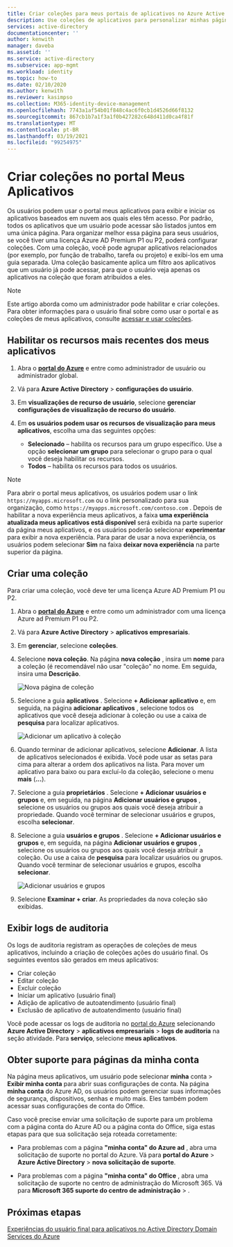 ```yaml
---
title: Criar coleções para meus portais de aplicativos no Azure Active Directory | Microsoft Docs
description: Use coleções de aplicativos para personalizar minhas páginas de aplicativos para uma experiência mais simples de meus aplicativos para seus usuários finais. Organize aplicativos em grupos com guias separadas.
services: active-directory
documentationcenter: ''
author: kenwith
manager: daveba
ms.assetid: ''
ms.service: active-directory
ms.subservice: app-mgmt
ms.workload: identity
ms.topic: how-to
ms.date: 02/10/2020
ms.author: kenwith
ms.reviewer: kasimpso
ms.collection: M365-identity-device-management
ms.openlocfilehash: 7743a1af54b01f848c4ac6f0cb1d4526d66f8132
ms.sourcegitcommit: 867cb1b7a1f3a1f0b427282c648d411d0ca4f81f
ms.translationtype: MT
ms.contentlocale: pt-BR
ms.lasthandoff: 03/19/2021
ms.locfileid: "99254975"
---
```

# <a name="create-collections-on-the-my-apps-portal"></a>Criar coleções no portal Meus Aplicativos

Os usuários podem usar o portal meus aplicativos para exibir e iniciar os aplicativos baseados em nuvem aos quais eles têm acesso. Por padrão, todos os aplicativos que um usuário pode acessar são listados juntos em uma única página. Para organizar melhor essa página para seus usuários, se você tiver uma licença Azure AD Premium P1 ou P2, poderá configurar coleções. Com uma coleção, você pode agrupar aplicativos relacionados (por exemplo, por função de trabalho, tarefa ou projeto) e exibi-los em uma guia separada. Uma coleção basicamente aplica um filtro aos aplicativos que um usuário já pode acessar, para que o usuário veja apenas os aplicativos na coleção que foram atribuídos a eles.

> [!NOTE]
> Este artigo aborda como um administrador pode habilitar e criar coleções. Para obter informações para o usuário final sobre como usar o portal e as coleções de meus aplicativos, consulte [acessar e usar coleções](../user-help/my-applications-portal-workspaces.md).

## <a name="enable-the-latest-my-apps-features"></a>Habilitar os recursos mais recentes dos meus aplicativos

1. Abra o [**portal do Azure**](https://portal.azure.com/) e entre como administrador de usuário ou administrador global.

2. Vá para **Azure Active Directory**  >  **configurações do usuário**.

3. Em **visualizações de recurso de usuário**, selecione **gerenciar configurações de visualização de recurso do usuário**.

4. Em **os usuários podem usar os recursos de visualização para meus aplicativos**, escolha uma das seguintes opções:
   * **Selecionado** – habilita os recursos para um grupo específico. Use a opção **selecionar um grupo** para selecionar o grupo para o qual você deseja habilitar os recursos.  
   * **Todos** – habilita os recursos para todos os usuários.

> [!NOTE]
> Para abrir o portal meus aplicativos, os usuários podem usar o link `https://myapps.microsoft.com` ou o link personalizado para sua organização, como `https://myapps.microsoft.com/contoso.com` . Depois de habilitar a nova experiência meus aplicativos, a faixa **uma experiência atualizada meus aplicativos está disponível** será exibida na parte superior da página meus aplicativos, e os usuários poderão selecionar **experimentar** para exibir a nova experiência. Para parar de usar a nova experiência, os usuários podem selecionar **Sim** na faixa **deixar nova experiência** na parte superior da página.

## <a name="create-a-collection"></a>Criar uma coleção

Para criar uma coleção, você deve ter uma licença Azure AD Premium P1 ou P2.

1. Abra o [**portal do Azure**](https://portal.azure.com/) e entre como um administrador com uma licença Azure ad Premium P1 ou P2.

2. Vá para **Azure Active Directory**  >  **aplicativos empresariais**.

3. Em **gerenciar**, selecione **coleções**.

4. Selecione **nova coleção**. Na página **nova coleção** , insira um **nome** para a coleção (é recomendável não usar "coleção" no nome. Em seguida, insira uma **Descrição**.

   ![Nova página de coleção](media/acces-panel-collections/new-collection.png)

5. Selecione a guia **aplicativos** . Selecione **+ Adicionar aplicativo** e, em seguida, na página **adicionar aplicativos** , selecione todos os aplicativos que você deseja adicionar à coleção ou use a caixa de **pesquisa** para localizar aplicativos.

   ![Adicionar um aplicativo à coleção](media/acces-panel-collections/add-applications.png)

6. Quando terminar de adicionar aplicativos, selecione **Adicionar**. A lista de aplicativos selecionados é exibida. Você pode usar as setas para cima para alterar a ordem dos aplicativos na lista. Para mover um aplicativo para baixo ou para excluí-lo da coleção, selecione o menu **mais** (**...**).

7. Selecione a guia **proprietários** . Selecione **+ Adicionar usuários e grupos** e, em seguida, na página **Adicionar usuários e grupos** , selecione os usuários ou grupos aos quais você deseja atribuir a propriedade. Quando você terminar de selecionar usuários e grupos, escolha **selecionar**.

9. Selecione a guia **usuários e grupos** . Selecione **+ Adicionar usuários e grupos** e, em seguida, na página **Adicionar usuários e grupos** , selecione os usuários ou grupos aos quais você deseja atribuir a coleção. Ou use a caixa de **pesquisa** para localizar usuários ou grupos. Quando você terminar de selecionar usuários e grupos, escolha **selecionar**.

   ![Adicionar usuários e grupos](media/acces-panel-collections/add-users-and-groups.png)

11. Selecione **Examinar + criar**. As propriedades da nova coleção são exibidas.


## <a name="view-audit-logs"></a>Exibir logs de auditoria

Os logs de auditoria registram as operações de coleções de meus aplicativos, incluindo a criação de coleções ações do usuário final. Os seguintes eventos são gerados em meus aplicativos:

* Criar coleção
* Editar coleção
* Excluir coleção
* Iniciar um aplicativo (usuário final)
* Adição de aplicativo de autoatendimento (usuário final)
* Exclusão de aplicativo de autoatendimento (usuário final)

Você pode acessar os logs de auditoria no [portal do Azure](https://portal.azure.com) selecionando **Azure Active Directory**  >  **aplicativos empresariais**  >  **logs de auditoria** na seção atividade. Para **serviço**, selecione **meus aplicativos**.

## <a name="get-support-for-my-account-pages"></a>Obter suporte para páginas da minha conta

Na página meus aplicativos, um usuário pode selecionar **minha** conta  >  **Exibir minha conta** para abrir suas configurações de conta. Na página **minha conta** do Azure AD, os usuários podem gerenciar suas informações de segurança, dispositivos, senhas e muito mais. Eles também podem acessar suas configurações de conta do Office.

Caso você precise enviar uma solicitação de suporte para um problema com a página conta do Azure AD ou a página conta do Office, siga estas etapas para que sua solicitação seja roteada corretamente: 

* Para problemas com a página **"minha conta" do Azure ad** , abra uma solicitação de suporte no portal do Azure. Vá para **portal do Azure**  >  **Azure Active Directory**  >  **nova solicitação de suporte**.

* Para problemas com a página **"minha conta" do Office** , abra uma solicitação de suporte no centro de administração do Microsoft 365. Vá para **Microsoft 365 suporte do centro de administração**  >  . 

## <a name="next-steps"></a>Próximas etapas
[Experiências do usuário final para aplicativos no Active Directory Domain Services do Azure](end-user-experiences.md)